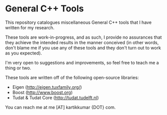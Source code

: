 General C++ Tools
=============

This repository catalogues miscellaneous General C++ tools that I have written for my research.

These tools are work-in-progress, and as such, I provide no assurances that they achieve the intended results in the manner conceived (in other words, don't blame me if you use any of these tools and they don't turn out to work as you expected).

I'm very open to suggestions and improvements, so feel free to teach me a thing or two.

These tools are written off of the following open-source libraries:

- Eigen (http://eigen.tuxfamily.org/)
- Boost (http://www.boost.org)
- Tudat & Tudat Core (http://tudat.tudelft.nl)

You can reach me at me [AT] kartikkumar {DOT} com.
